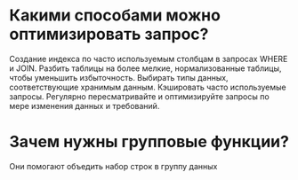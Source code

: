 # Какими способами можно оптимизировать запрос?
Создание индекса по часто используемым столбцам в запросах WHERE и JOIN.
Разбить таблицы на более мелкие, нормализованные таблицы, чтобы уменьшить избыточность.
Выбирать типы данных, соответствующие хранимым данным.
Кэшировать часто используемые запросы.
Регулярно пересматривайте и оптимизируйте запросы по мере изменения данных и требований.

# Зачем нужны групповые функции?
Они помогают объедить набор строк в группу данных

#
#
#
#
#
#
